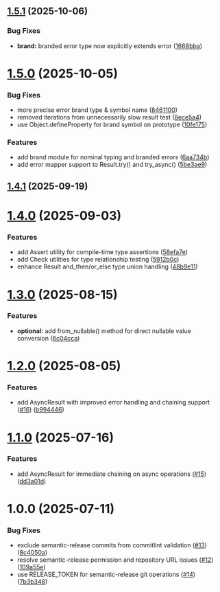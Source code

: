 ## [1.5.1](https://github.com/Masstronaut/typesafe-ts/compare/v1.5.0...v1.5.1) (2025-10-06)


### Bug Fixes

* **brand:** branded error type now explicitly extends error ([1668bba](https://github.com/Masstronaut/typesafe-ts/commit/1668bba9c9193b79aab0b27a881a54f94ce9bdfa))

# [1.5.0](https://github.com/Masstronaut/typesafe-ts/compare/v1.4.1...v1.5.0) (2025-10-05)


### Bug Fixes

* more precise error brand type & symbol name ([8461100](https://github.com/Masstronaut/typesafe-ts/commit/8461100499e04903c30f52d76f4751cda79be936))
* removed iterations from unnecessarily slow result test ([8ece5a4](https://github.com/Masstronaut/typesafe-ts/commit/8ece5a47a1febb072916ab2378af8c72874e108a))
* use Object.defineProperty for brand symbol on prototype ([10fe175](https://github.com/Masstronaut/typesafe-ts/commit/10fe175da81a0c671aa6a41ef09e3f090768ace2))


### Features

* add brand module for nominal typing and branded errors ([6aa734b](https://github.com/Masstronaut/typesafe-ts/commit/6aa734b30a803939369f69658a8e5ff6da882b6f))
* add error mapper support to Result.try() and try_async() ([5be3ae9](https://github.com/Masstronaut/typesafe-ts/commit/5be3ae969d58c05993b692621673711f24b9cab5))

## [1.4.1](https://github.com/Masstronaut/typesafe-ts/compare/v1.4.0...v1.4.1) (2025-09-19)

# [1.4.0](https://github.com/Masstronaut/typesafe-ts/compare/v1.3.0...v1.4.0) (2025-09-03)

### Features

- add Assert utility for compile-time type assertions ([58efa7e](https://github.com/Masstronaut/typesafe-ts/commit/58efa7e42025377c3e59f9f51c3ad855a28269c3))
- add Check utilities for type relationship testing ([5912b0c](https://github.com/Masstronaut/typesafe-ts/commit/5912b0c2fa196c36fd82f288af360f229e41c8b2))
- enhance Result and_then/or_else type union handling ([48b9e11](https://github.com/Masstronaut/typesafe-ts/commit/48b9e11a44345d82663311a0352ee1e543eb4cd9))

# [1.3.0](https://github.com/Masstronaut/typesafe-ts/compare/v1.2.0...v1.3.0) (2025-08-15)

### Features

- **optional:** add from_nullable() method for direct nullable value conversion ([6c04cca](https://github.com/Masstronaut/typesafe-ts/commit/6c04cca23a0689b32d63a31902ae635621790888))

# [1.2.0](https://github.com/Masstronaut/typesafe-ts/compare/v1.1.0...v1.2.0) (2025-08-05)

### Features

- add AsyncResult with improved error handling and chaining support ([#16](https://github.com/Masstronaut/typesafe-ts/issues/16)) ([b994446](https://github.com/Masstronaut/typesafe-ts/commit/b9944468f3a5efaf8691f7f9c968b0c45853e14e))

# [1.1.0](https://github.com/Masstronaut/typesafe-ts/compare/v1.0.0...v1.1.0) (2025-07-16)

### Features

- add AsyncResult for immediate chaining on async operations ([#15](https://github.com/Masstronaut/typesafe-ts/issues/15)) ([dd3a01d](https://github.com/Masstronaut/typesafe-ts/commit/dd3a01d8aa7ed8f955f5e200d18bb92bb1fb8e2c))

# 1.0.0 (2025-07-11)

### Bug Fixes

- exclude semantic-release commits from commitlint validation ([#13](https://github.com/Masstronaut/typesafe-ts/issues/13)) ([8c4050a](https://github.com/Masstronaut/typesafe-ts/commit/8c4050a18dff4bb181d502791e105636d254d1bf))
- resolve semantic-release permission and repository URL issues ([#12](https://github.com/Masstronaut/typesafe-ts/issues/12)) ([109a55e](https://github.com/Masstronaut/typesafe-ts/commit/109a55eb83a1432b6e48038240cf9c8b9abbc747))
- use RELEASE_TOKEN for semantic-release git operations ([#14](https://github.com/Masstronaut/typesafe-ts/issues/14)) ([7b3b348](https://github.com/Masstronaut/typesafe-ts/commit/7b3b34816cfe8b0d35a695f7bc58e6488aecb3df))
